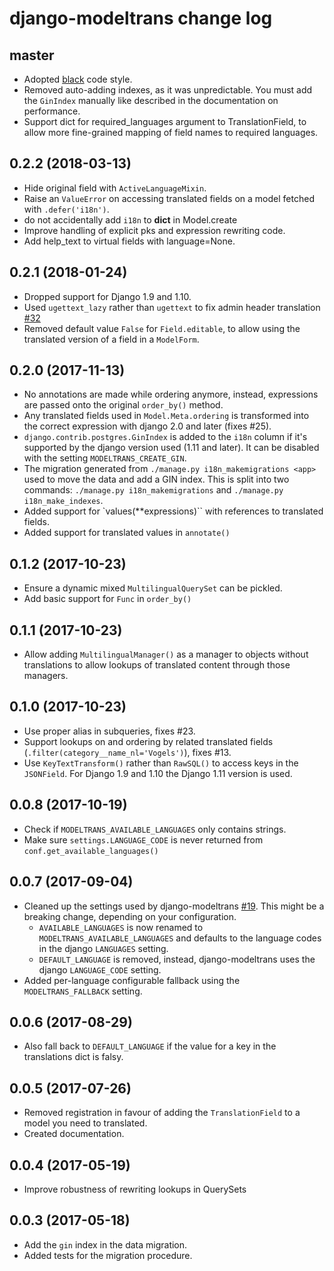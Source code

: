 # django-modeltrans change log

## master
 - Adopted [black](https://github.com/ambv/black) code style.
 - Removed auto-adding indexes, as it was unpredictable. You must add the `GinIndex` manually like described in the documentation on performance.
 - Support dict for required_languages argument to TranslationField, to allow more fine-grained mapping of field names to required languages.


## 0.2.2 (2018-03-13)
 - Hide original field with `ActiveLanguageMixin`.
 - Raise an `ValueError` on accessing translated fields on a model fetched with `.defer('i18n')`.
 - do not accidentally add `i18n` to __dict__ in Model.create
 - Improve handling of explicit pks and expression rewriting code.
 - Add help_text to virtual fields with language=None.

## 0.2.1 (2018-01-24)
 - Dropped support for Django 1.9 and 1.10.
 - Used `ugettext_lazy` rather than `ugettext` to fix admin header translation [#32](https://github.com/zostera/django-modeltrans/pull/32)
 - Removed default value `False` for `Field.editable`, to allow using the translated version of a field in a `ModelForm`.

## 0.2.0 (2017-11-13)
 - No annotations are made while ordering anymore, instead, expressions are passed onto the original `order_by()` method.
 - Any translated fields used in `Model.Meta.ordering` is transformed into the correct expression with django 2.0 and later (fixes #25).
 - `django.contrib.postgres.GinIndex` is added to the `i18n` column if it's supported by the django version used (1.11 and later). It can be disabled with the setting `MODELTRANS_CREATE_GIN`.
 - The migration generated from `./manage.py i18n_makemigrations <app>` used to move the data and add a GIN index. This is split into two commands: `./manage.py i18n_makemigrations` and `./manage.py i18n_make_indexes`.
 - Added support for `values(**expressions)`` with references to translated fields.
 - Added support for translated values in `annotate()`

## 0.1.2 (2017-10-23)
 - Ensure a dynamic mixed `MultilingualQuerySet` can be pickled.
 - Add basic support for `Func` in `order_by()`

## 0.1.1 (2017-10-23)
 - Allow adding `MultilingualManager()` as a manager to objects without translations to allow lookups
   of translated content through those managers.

## 0.1.0 (2017-10-23)
 - Use proper alias in subqueries, fixes #23.
 - Support lookups on and ordering by related translated fields (`.filter(category__name_nl='Vogels')`), fixes #13.
 - Use `KeyTextTransform()` rather than `RawSQL()` to access keys in the `JSONField`. For Django 1.9 and 1.10 the Django 1.11 version is used.

## 0.0.8 (2017-10-19)
 - Check if `MODELTRANS_AVAILABLE_LANGUAGES` only contains strings.
 - Make sure `settings.LANGUAGE_CODE` is never returned from `conf.get_available_languages()`

## 0.0.7 (2017-09-04)
 - Cleaned up the settings used by django-modeltrans [#19](https://github.com/zostera/django-modeltrans/pull/19).
   This might be a breaking change, depending on your configuration.
    * `AVAILABLE_LANGUAGES` is now renamed to `MODELTRANS_AVAILABLE_LANGUAGES` and defaults to the language codes in the
      django `LANGUAGES` setting.
    * `DEFAULT_LANGUAGE` is removed, instead, django-modeltrans uses the django `LANGUAGE_CODE` setting.
 - Added per-language configurable fallback using the `MODELTRANS_FALLBACK` setting.

## 0.0.6 (2017-08-29)
 - Also fall back to `DEFAULT_LANGUAGE` if the value for a key in the translations dict is falsy.

## 0.0.5 (2017-07-26)
 - Removed registration in favour of adding the `TranslationField` to a model you need to translated.
 - Created documentation.

## 0.0.4 (2017-05-19)
 - Improve robustness of rewriting lookups in QuerySets

## 0.0.3 (2017-05-18)
 - Add the `gin` index in the data migration.
 - Added tests for the migration procedure.
